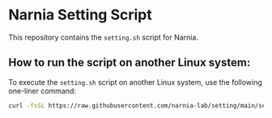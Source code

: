 # Narnia Setting Script

This repository contains the `setting.sh` script for Narnia.

## How to run the script on another Linux system:

To execute the `setting.sh` script on another Linux system, use the following one-liner command:

```bash
curl -fsSL https://raw.githubusercontent.com/narnia-lab/setting/main/setting.sh | bash
```